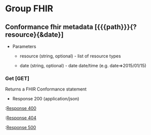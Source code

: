 # Group FHIR

## Conformance fhir metadata [{{{path}}}{?resource}{&date}]

+ Parameters

    + resource (string, optional) - list of resource types
    
    + date (string, optional) - date date/time (e.g. date=>2015/01/15)


### Get [GET]

Returns a FHIR Conformance statement

+ Response 200 (application/json)

:[Response 400]({{{common}}}/responses/400.md)

:[Response 404]({{{common}}}/responses/404.md)

:[Response 500]({{{common}}}/responses/500.md)

